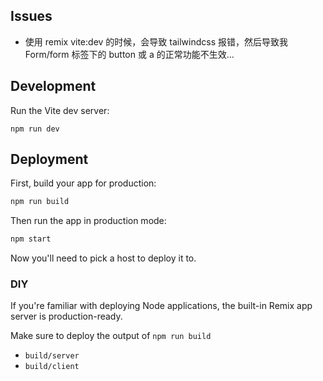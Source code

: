 ## Issues
- 使用 remix vite:dev 的时候，会导致 tailwindcss 报错，然后导致我 Form/form 标签下的 button
或 a 的正常功能不生效...

## Development

Run the Vite dev server:

```shellscript
npm run dev
```

## Deployment

First, build your app for production:

```sh
npm run build
```

Then run the app in production mode:

```sh
npm start
```

Now you'll need to pick a host to deploy it to.

### DIY

If you're familiar with deploying Node applications, the built-in Remix app server is production-ready.

Make sure to deploy the output of `npm run build`

- `build/server`
- `build/client`
